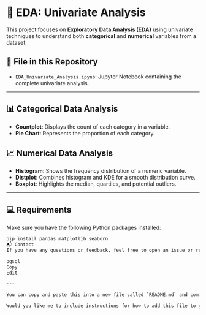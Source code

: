 # 🧪 EDA: Univariate Analysis

This project focuses on **Exploratory Data Analysis (EDA)** using univariate techniques to understand both **categorical** and **numerical** variables from a dataset.

## 📁 File in this Repository

- `EDA_Univariate_Analysis.ipynb`: Jupyter Notebook containing the complete univariate analysis.

---

## 📊 Categorical Data Analysis

- **Countplot**: Displays the count of each category in a variable.
- **Pie Chart**: Represents the proportion of each category.

## 📈 Numerical Data Analysis

- **Histogram**: Shows the frequency distribution of a numeric variable.
- **Distplot**: Combines histogram and KDE for a smooth distribution curve.
- **Boxplot**: Highlights the median, quartiles, and potential outliers.

---

## 💻 Requirements

Make sure you have the following Python packages installed:

```bash
pip install pandas matplotlib seaborn
📬 Contact
If you have any questions or feedback, feel free to open an issue or reach out on GitHub.

pgsql
Copy
Edit

---

You can copy and paste this into a new file called `README.md` and commit it to your GitHub repository.

Would you like me to include instructions for how to add this file to your repo using Git or GitHub web interface?
